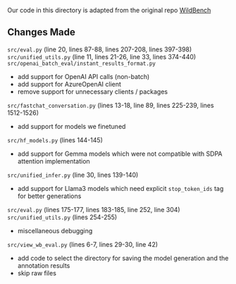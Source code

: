 Our code in this directory is adapted from the original repo [WildBench](https://github.com/allenai/WildBench/tree/b39dbd762ba620da5a307cb9cfe8ce56a9fabd0c)

## Changes Made

`src/eval.py` (line 20, lines 87-88, lines 207-208, lines 397-398)
`src/unified_utils.py` (line 11, lines 21-26, line 33, lines 374-440)
`src/openai_batch_eval/instant_results_format.py`

- add support for OpenAI API calls (non-batch)
- add support for AzureOpenAI client
- remove support for unnecessary clients / packages


`src/fastchat_conversation.py` (lines 13-18, line 89, lines 225-239, lines 1512-1526)

- add support for models we finetuned


`src/hf_models.py` (lines 144-145)

- add support for Gemma models which were not compatible with SDPA attention implementation


`src/unified_infer.py` (line 30, lines 139-140)

- add support for Llama3 models which need explicit `stop_token_ids` tag for better generations


`src/eval.py` (lines 175-177, lines 183-185, line 252, line 304)
`src/unified_utils.py` (lines 254-255)

- miscellaneous debugging


`src/view_wb_eval.py` (lines 6-7, lines 29-30, line 42)

- add code to select the directory for saving the model generation and the annotation results
- skip raw files